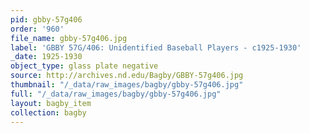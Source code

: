 ```yaml
---
pid: gbby-57g406
order: '960'
file_name: gbby-57g406.jpg
label: 'GBBY 57G/406: Unidentified Baseball Players - c1925-1930'
_date: 1925-1930
object_type: glass plate negative
source: http://archives.nd.edu/Bagby/GBBY-57g406.jpg
thumbnail: "/_data/raw_images/bagby/gbby-57g406.jpg"
full: "/_data/raw_images/bagby/gbby-57g406.jpg"
layout: bagby_item
collection: bagby
---
```

